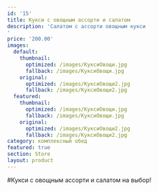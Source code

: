 ```yaml
---
id: '15'
title: Кукси с овощным ассорти и салатом
description: 'Салатом с ассорти овощным кукси
'
price: '200.00'
images:
  default:
    thumbnail:
      optimized: /images/КуксиОвощи.jpg
      fallback: /images/КуксиОвощи.jpg
    original:
      optimized: /images/КуксиОвощи2.jpg
      fallback: /images/КуксиОвощи2.jpg
  featured:
    thumbnail:
      optimized: /images/КуксиОвощи.jpg
      fallback: /images/КуксиОвощи.jpg
    original:
      optimized: /images/КуксиОвощи2.jpg
      fallback: /images/КуксиОвощи2.jpg
category: комплексный обед
featured: true
section: Store
layout: product
---
```


#Кукси с овощным ассорти и салатом на выбор!
